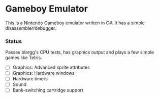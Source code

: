 # Gameboy Emulator

This is a Nintendo Gameboy emulator written in C#. It has a simple disassembler/debugger.

### Status

Passes blargg's CPU tests, has graphics output and plays a few simple games like Tetris.

- [ ] Graphics: Advanced sprite attributes
- [ ] Graphics: Hardware windows
- [ ] Hardware timers
- [ ] Sound
- [ ] Bank-switching cartridge support
